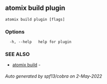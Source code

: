 ## atomix build plugin



```
atomix build plugin [flags]
```

### Options

```
  -h, --help   help for plugin
```

### SEE ALSO

* [atomix build](atomix_build.md)	 - 

###### Auto generated by spf13/cobra on 2-May-2022
